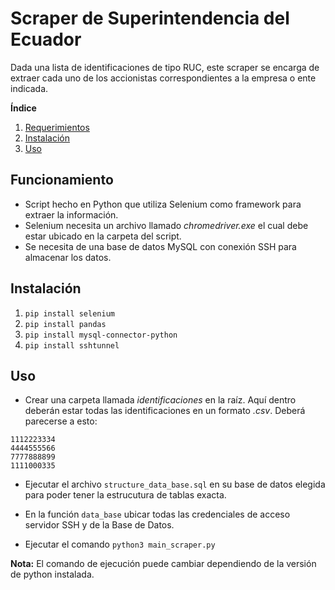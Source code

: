 # Scraper de Superintendencia del Ecuador

Dada una lista de identificaciones de tipo RUC, este scraper se encarga de extraer cada uno de los accionistas correspondientes a la empresa o ente indicada.

**Índice**

1. [Requerimientos](#id1)
2. [Instalación](#id2)
3. [Uso](#id3)

## Funcionamiento <a name="id1"></a>

- Script hecho en Python que utiliza Selenium como framework para extraer la información.
- Selenium necesita un archivo llamado _chromedriver.exe_ el cual debe estar ubicado en la carpeta del script.
- Se necesita de una base de datos MySQL con conexión SSH para almacenar los datos.

## Instalación <a name="id2"></a>

1. `pip install selenium`
2. `pip install pandas`
3. `pip install mysql-connector-python`
4. `pip install sshtunnel`

## Uso <a name="id3"></a>

- Crear una carpeta llamada _identificaciones_ en la raíz. Aquí dentro deberán estar todas las identificaciones en un formato _.csv_. Deberá parecerse a esto:

```
1112223334
4444555566
7777888899
1111000335
```

- Ejecutar el archivo `structure_data_base.sql` en su base de datos elegida para poder tener la estrucutura de tablas exacta.

- En la función `data_base` ubicar todas las credenciales de acceso servidor SSH y de la Base de Datos.

- Ejecutar el comando
  `python3 main_scraper.py`

**Nota:** El comando de ejecución puede cambiar dependiendo de la versión de python instalada.
